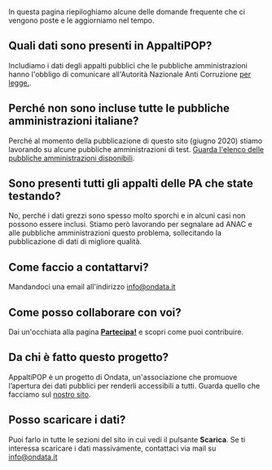 In questa pagina riepiloghiamo alcune delle domande frequente che ci vengono poste e le aggiorniamo nel tempo.

## Quali dati sono presenti in AppaltiPOP?

Includiamo i dati degli appalti pubblici che le pubbliche amministrazioni hanno l'obbligo di comunicare all'Autorità Nazionale Anti Corruzione [per legge.](http://www.anticorruzione.it/portal/public/classic/Attivitadocumentazione/ContrattiPubblici/Normativa).

## Perché non sono incluse tutte le pubbliche amministrazioni italiane?

Perché al momento della pubblicazione di questo sito (giugno 2020) stiamo lavorando su alcune pubbliche amministrazioni di test. [Guarda l'elenco delle pubbliche amministrazioni disponibili](./buyers).

## Sono presenti tutti gli appalti delle PA che state testando?

No, perché i dati grezzi sono spesso molto sporchi e in alcuni casi non possono essere inclusi. Stiamo però lavorando per segnalare ad ANAC e alle pubbliche amministrazioni questo problema, sollecitando la pubblicazione di dati di migliore qualità.

## Come faccio a contattarvi?

Mandandoci una email all'indirizzo info@ondata.it

## Come posso collaborare con voi?

Dai un'occhiata alla pagina **[Partecipa!](./get-involved)** e scopri come puoi contribuire.

## Da chi è fatto questo progetto?

AppaltiPOP è un progetto di Ondata, un'associazione che promuove l’apertura dei dati pubblici per renderli accessibili a tutti. Guarda quello che facciamo sul [nostro sito](https://www.ondata.it).

## Posso scaricare i dati?

Puoi farlo in tutte le sezioni del sito in cui vedi il pulsante **Scarica**. Se ti interessa scaricare i dati massivamente, contattaci via mail su info@ondata.it
